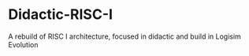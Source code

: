 # Didactic-RISC-I
A rebuild of RISC I architecture, focused in didactic and build in Logisim Evolution
